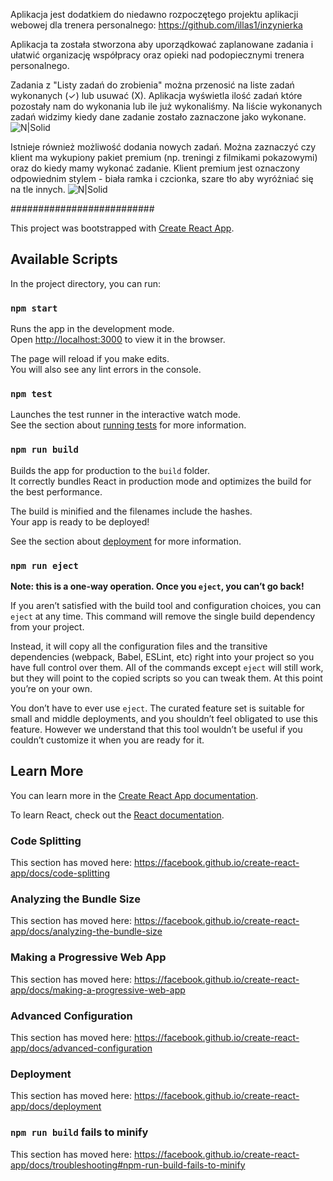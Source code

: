 Aplikacja jest dodatkiem do niedawno rozpoczętego projektu aplikacji webowej dla trenera personalnego: https://github.com/illas1/inzynierka

Aplikacja ta została stworzona aby uporządkować zaplanowane zadania i ułatwić organizację współpracy oraz opieki nad podopiecznymi trenera personalnego.

Zadania z "Listy zadań do zrobienia" można przenosić na liste zadań wykonanych (✓)  lub usuwać (X). Aplikacja wyświetla ilość zadań które pozostały nam do wykonania lub ile już wykonaliśmy. 
Na liście wykonanych zadań widzimy kiedy dane zadanie zostało zaznaczone jako wykonane.
![N|Solid](https://zapodaj.net/images/d56cb442272c7.png)

Istnieje również możliwość dodania nowych zadań. 
Można zaznaczyć czy klient ma wykupiony pakiet premium (np. treningi z filmikami pokazowymi) oraz do kiedy mamy wykonać zadanie. 
Klient premium jest oznaczony odpowiednim stylem - biała ramka i czcionka, szare tło aby wyróżniać się na tle innych.
![N|Solid](https://zapodaj.net/images/0c507ac2924ec.png)


##########################


This project was bootstrapped with [Create React App](https://github.com/facebook/create-react-app).

## Available Scripts

In the project directory, you can run:

### `npm start`

Runs the app in the development mode.<br />
Open [http://localhost:3000](http://localhost:3000) to view it in the browser.

The page will reload if you make edits.<br />
You will also see any lint errors in the console.

### `npm test`

Launches the test runner in the interactive watch mode.<br />
See the section about [running tests](https://facebook.github.io/create-react-app/docs/running-tests) for more information.

### `npm run build`

Builds the app for production to the `build` folder.<br />
It correctly bundles React in production mode and optimizes the build for the best performance.

The build is minified and the filenames include the hashes.<br />
Your app is ready to be deployed!

See the section about [deployment](https://facebook.github.io/create-react-app/docs/deployment) for more information.

### `npm run eject`

**Note: this is a one-way operation. Once you `eject`, you can’t go back!**

If you aren’t satisfied with the build tool and configuration choices, you can `eject` at any time. This command will remove the single build dependency from your project.

Instead, it will copy all the configuration files and the transitive dependencies (webpack, Babel, ESLint, etc) right into your project so you have full control over them. All of the commands except `eject` will still work, but they will point to the copied scripts so you can tweak them. At this point you’re on your own.

You don’t have to ever use `eject`. The curated feature set is suitable for small and middle deployments, and you shouldn’t feel obligated to use this feature. However we understand that this tool wouldn’t be useful if you couldn’t customize it when you are ready for it.

## Learn More

You can learn more in the [Create React App documentation](https://facebook.github.io/create-react-app/docs/getting-started).

To learn React, check out the [React documentation](https://reactjs.org/).

### Code Splitting

This section has moved here: https://facebook.github.io/create-react-app/docs/code-splitting

### Analyzing the Bundle Size

This section has moved here: https://facebook.github.io/create-react-app/docs/analyzing-the-bundle-size

### Making a Progressive Web App

This section has moved here: https://facebook.github.io/create-react-app/docs/making-a-progressive-web-app

### Advanced Configuration

This section has moved here: https://facebook.github.io/create-react-app/docs/advanced-configuration

### Deployment

This section has moved here: https://facebook.github.io/create-react-app/docs/deployment

### `npm run build` fails to minify

This section has moved here: https://facebook.github.io/create-react-app/docs/troubleshooting#npm-run-build-fails-to-minify
